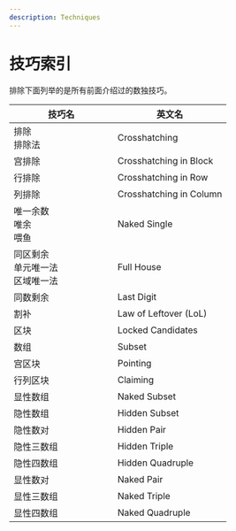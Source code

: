 ```yaml
---
description: Techniques
---
```


# 技巧索引

排除下面列举的是所有前面介绍过的数独技巧。

<table><thead><tr><th width="172">技巧名</th><th>英文名</th></tr></thead><tbody><tr><td>排除<br>排除法</td><td>Crosshatching</td></tr><tr><td>宫排除</td><td>Crosshatching in Block</td></tr><tr><td>行排除</td><td>Crosshatching in Row</td></tr><tr><td>列排除</td><td>Crosshatching in Column</td></tr><tr><td>唯一余数<br>唯余<br>喂鱼</td><td>Naked Single</td></tr><tr><td>同区剩余<br>单元唯一法<br>区域唯一法</td><td>Full House</td></tr><tr><td>同数剩余</td><td>Last Digit</td></tr><tr><td>割补</td><td>Law of Leftover (LoL)</td></tr><tr><td>区块</td><td>Locked Candidates</td></tr><tr><td>数组</td><td>Subset</td></tr><tr><td>宫区块</td><td>Pointing</td></tr><tr><td>行列区块</td><td>Claiming</td></tr><tr><td>显性数组</td><td>Naked Subset</td></tr><tr><td>隐性数组</td><td>Hidden Subset</td></tr><tr><td>隐性数对</td><td>Hidden Pair</td></tr><tr><td>隐性三数组</td><td>Hidden Triple</td></tr><tr><td>隐性四数组</td><td>Hidden Quadruple</td></tr><tr><td>显性数对</td><td>Naked Pair</td></tr><tr><td>显性三数组</td><td>Naked Triple</td></tr><tr><td>显性四数组</td><td>Naked Quadruple</td></tr></tbody></table>

